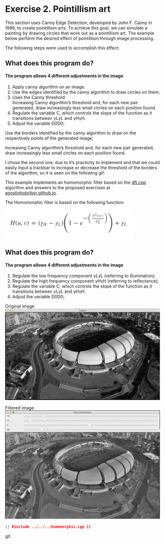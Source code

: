 # Exercise 2. Pointillism art

This section uses Canny Edge Detection, developed by John F. Canny in 1986, to create pointillism arts. 
To achieve this goal, we can simulate a painting by drawing circles that work out as a pointillism art. The example below perform the desired effect of pointillism through image processing.

The following steps were used to accomplish this effect:

## What does this program do?   
#### The program allows 4 different adjustments in the image
1. Apply canny algorithm on an image.
2. Use the edges identified by the canny algorithm to draw circles on them;
3. Uses the Canny threshold  
Increasing Canny algorithm’s threshold and, for each new pair generated, draw increasingly less small circles on each position found.
3. Regulate the variable C, which controls the slope of the function as it transitions between γLγL and γHγH.
4. Adjust the variable D0D0;

Use the borders identified by the canny algorithm to draw on the respectively points of the generated image;

Increasing Canny algorithm’s threshold and, for each new pair generated, draw increasingly less small circles on each position found.

I chose the second one, due to it’s practicity to implement and that we could easily input a trackbar to increase or decrease the threshold of the borders of the algorithm, so it is seen on the following gif:

This example implements an homomorphic filter based on the [dft.cpp](https://agostinhobritojr.github.io/tutorial/pdi/exemplos/dft.cpp) algorithm and answers to the proposed exercises at [agostinhobritojr.github.io](https://agostinhobritojr.github.io/tutorial/pdi/#_exerc%C3%ADcios_6).

The Homomorphic filter is based on the following function:

![Equation](../img/equation_homomorphic.png "Equation")

## What does this program do?   
#### The program allows 4 different adjustments in the image
1. Regulate the low frequency component γLγL (referring to illumination);
2. Regulate the high frequency component γHγH (referring to reflectance);
3. Regulate the variable C, which controls the slope of the function as it transitions between γLγL and γHγH.
4. Adjust the variable D0D0;

Original image
![Original image](../img/original_homomorphic.png "Original")

Filtered image
![Filtered image](../img/filtered_homomorphic.png "Filtered")

```cpp
{{ #include ../../../homomorphic.cpp }}
```

git